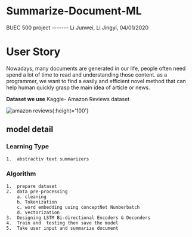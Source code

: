 # Summarize-Document-ML
   BUEC 500 project  -------  Li Junwei, Li Jingyi,     04/01/2020
# User Story 
   Nowadays, many documents are generated in our life, people often need spend a lot of time to read and understanding those content. as a programmer, we want to find a easily and efficient novel method that can help human quickly grasp the main idea of article or news. 


<strong>Dataset we use</strong>
Kaggle- Amazon Reviews dataset


![amazon reviews](https://nowheretribune.files.wordpress.com/2013/11/amazon-reviews.jpg){:height='100'}


   
## model detail
### Learning Type
    1.  abstractiv text summarizers

### Algorithm
    1.  prepare dataset 
    2.  data pre-processing
        a. cleaning
        b. Tokenization
        c. word embedding using conceptNet Numberbatch
        d. vectorization 
    3.  Designing LSTM Bi-directional Encoders & Deconders
    4.  Train and  testing then save the model
    5.  Take user input and summarize document 


